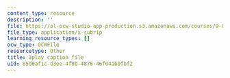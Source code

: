 ```yaml
---
content_type: resource
description: ''
file: https://ol-ocw-studio-app-production.s3.amazonaws.com/courses/9-00sc-introduction-to-psychology-fall-2011/85d0af1cd3ee4f0b487646f04ab9fbf2_bihrpOS0qtY.srt
file_type: application/x-subrip
learning_resource_types: []
ocw_type: OCWFile
resourcetype: Other
title: 3play caption file
uid: 85d0af1c-d3ee-4f0b-4876-46f04ab9fbf2
---
```

